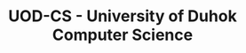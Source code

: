 ---
title: "UOD-CS - University of Duhok Computer Science"
description: "UOD-CS is the leading academic department for computer science and language technology research in Kurdistan. Our faculty and students contribute to cutting-edge research in natural language processing, machine learning, and Kurdish language technology."
website: "https://uod.ac"
location: "Duhok, Kurdistan Region"
established: "2005"
type: "Academic Department"
layout: "organizations/single"
focus: ["Computer Science", "Machine Learning", "Natural Language Processing", "Academic Research"]
paperIds: ["paper-1", "paper-2", "paper-3", "paper-4", "paper-5"]
projectIds: ["asr", "ocr", "translation", "tts", "summarization"]
memberIds: ["john-doe", "ahmad-kurdish", "karim-mohammad", "mohammad-ali"]
datasetIds: ["dataset-1", "dataset-2", "dataset-3", "dataset-4", "dataset-5"]
draft: false
--- 